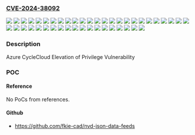 ### [CVE-2024-38092](https://cve.mitre.org/cgi-bin/cvename.cgi?name=CVE-2024-38092)
![](https://img.shields.io/static/v1?label=Product&message=Azure%20CycleCloud%207.9.0&color=blue)
![](https://img.shields.io/static/v1?label=Product&message=Azure%20CycleCloud%207.9.1&color=blue)
![](https://img.shields.io/static/v1?label=Product&message=Azure%20CycleCloud%207.9.10&color=blue)
![](https://img.shields.io/static/v1?label=Product&message=Azure%20CycleCloud%207.9.11&color=blue)
![](https://img.shields.io/static/v1?label=Product&message=Azure%20CycleCloud%207.9.2&color=blue)
![](https://img.shields.io/static/v1?label=Product&message=Azure%20CycleCloud%207.9.3&color=blue)
![](https://img.shields.io/static/v1?label=Product&message=Azure%20CycleCloud%207.9.4&color=blue)
![](https://img.shields.io/static/v1?label=Product&message=Azure%20CycleCloud%207.9.6&color=blue)
![](https://img.shields.io/static/v1?label=Product&message=Azure%20CycleCloud%207.9.7&color=blue)
![](https://img.shields.io/static/v1?label=Product&message=Azure%20CycleCloud%207.9.8&color=blue)
![](https://img.shields.io/static/v1?label=Product&message=Azure%20CycleCloud%207.9.9&color=blue)
![](https://img.shields.io/static/v1?label=Product&message=Azure%20CycleCloud%208.0.0&color=blue)
![](https://img.shields.io/static/v1?label=Product&message=Azure%20CycleCloud%208.0.1&color=blue)
![](https://img.shields.io/static/v1?label=Product&message=Azure%20CycleCloud%208.0.2&color=blue)
![](https://img.shields.io/static/v1?label=Product&message=Azure%20CycleCloud%208.1.0&color=blue)
![](https://img.shields.io/static/v1?label=Product&message=Azure%20CycleCloud%208.1.1&color=blue)
![](https://img.shields.io/static/v1?label=Product&message=Azure%20CycleCloud%208.2.0&color=blue)
![](https://img.shields.io/static/v1?label=Product&message=Azure%20CycleCloud%208.2.1&color=blue)
![](https://img.shields.io/static/v1?label=Product&message=Azure%20CycleCloud%208.2.2&color=blue)
![](https://img.shields.io/static/v1?label=Product&message=Azure%20CycleCloud%208.3.0&color=blue)
![](https://img.shields.io/static/v1?label=Product&message=Azure%20CycleCloud%208.4.0&color=blue)
![](https://img.shields.io/static/v1?label=Product&message=Azure%20CycleCloud%208.4.1&color=blue)
![](https://img.shields.io/static/v1?label=Product&message=Azure%20CycleCloud%208.4.2&color=blue)
![](https://img.shields.io/static/v1?label=Product&message=Azure%20CycleCloud%208.5.0&color=blue)
![](https://img.shields.io/static/v1?label=Product&message=Azure%20CycleCloud%208.6.0&color=blue)
![](https://img.shields.io/static/v1?label=Version&message=7.8.9%3C%208.6.2%20&color=brighgreen)
![](https://img.shields.io/static/v1?label=Version&message=7.9.0%3C%208.6.2%20&color=brighgreen)
![](https://img.shields.io/static/v1?label=Version&message=7.9.1%3C%208.6.2%20&color=brighgreen)
![](https://img.shields.io/static/v1?label=Version&message=7.9.10%3C%208.6.2%20&color=brighgreen)
![](https://img.shields.io/static/v1?label=Version&message=7.9.11%3C%208.6.2%20&color=brighgreen)
![](https://img.shields.io/static/v1?label=Version&message=7.9.2%3C%208.6.2%20&color=brighgreen)
![](https://img.shields.io/static/v1?label=Version&message=7.9.3%3C%208.6.2%20&color=brighgreen)
![](https://img.shields.io/static/v1?label=Version&message=7.9.4%3C%208.6.2%20&color=brighgreen)
![](https://img.shields.io/static/v1?label=Version&message=7.9.6%3C%208.6.2%20&color=brighgreen)
![](https://img.shields.io/static/v1?label=Version&message=7.9.7%3C%208.6.2%20&color=brighgreen)
![](https://img.shields.io/static/v1?label=Version&message=7.9.9%3C%208.6.2%20&color=brighgreen)
![](https://img.shields.io/static/v1?label=Version&message=8.0.0%3C%208.6.2%20&color=brighgreen)
![](https://img.shields.io/static/v1?label=Version&message=8.1.0%3C%208.6.2%20&color=brighgreen)
![](https://img.shields.io/static/v1?label=Version&message=8.2.0%3C%208.6.2%20&color=brighgreen)
![](https://img.shields.io/static/v1?label=Version&message=8.3.0%3C%208.6.2%20&color=brighgreen)
![](https://img.shields.io/static/v1?label=Version&message=8.4.0%3C%208.6.2%20&color=brighgreen)
![](https://img.shields.io/static/v1?label=Version&message=8.5.0%3C%208.6.2%20&color=brighgreen)
![](https://img.shields.io/static/v1?label=Version&message=8.6.0%3C%208.6.2%20&color=brighgreen)
![](https://img.shields.io/static/v1?label=Vulnerability&message=CWE-693%3A%20Protection%20Mechanism%20Failure&color=brighgreen)

### Description

Azure CycleCloud Elevation of Privilege Vulnerability

### POC

#### Reference
No PoCs from references.

#### Github
- https://github.com/fkie-cad/nvd-json-data-feeds

